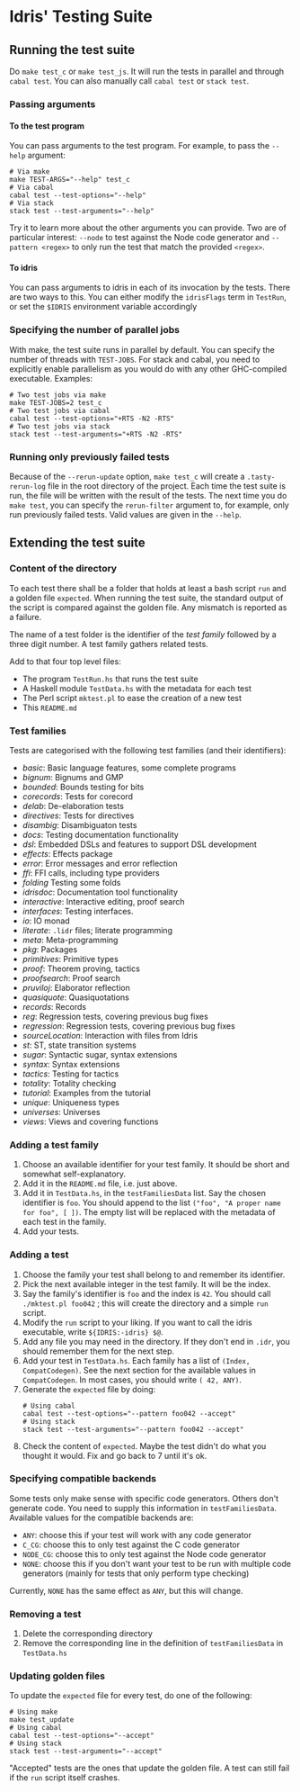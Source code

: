 # Idris' Testing Suite

## Running the test suite

Do `make test_c` or `make test_js`. It will run the tests in parallel and through `cabal test`.
You can also manually call `cabal test` or `stack test`.

### Passing arguments

#### To the test program

You can pass arguments to the test program. For example, to pass the `--help` argument:

```
# Via make
make TEST-ARGS="--help" test_c
# Via cabal
cabal test --test-options="--help"
# Via stack
stack test --test-arguments="--help"
```

Try it to learn more about the other arguments you can provide. Two are of particular interest: `--node` to test against the Node code generator and `--pattern <regex>` to only run the test that match the provided `<regex>`.

#### To idris

You can pass arguments to idris in each of its invocation by the tests. There are two ways to this. You can either modify the `idrisFlags` term in `TestRun`, or set the `$IDRIS` environment variable accordingly

### Specifying the number of parallel jobs

With make, the test suite runs in parallel by default. You can specify the number of threads with `TEST-JOBS`. For stack and cabal, you need to explicitly enable parallelism as you would do with any other GHC-compiled executable. Examples:

```
# Two test jobs via make
make TEST-JOBS=2 test_c
# Two test jobs via cabal
cabal test --test-options="+RTS -N2 -RTS"
# Two test jobs via stack
stack test --test-arguments="+RTS -N2 -RTS"
```

### Running only previously failed tests

Because of the `--rerun-update` option, `make test_c` will create a `.tasty-rerun-log` file in the root directory of the project. Each time the test suite is run, the file will be written with the result of the tests. The next time you do `make test`, you can specify the `rerun-filter` argument to, for example, only run previously failed tests. Valid values are given in the `--help`.

## Extending the test suite

### Content of the directory

To each test there shall be a folder that holds at least a bash script `run` and a golden file `expected`. When running the test suite, the standard output of the script is compared against the golden file. Any mismatch is reported as a failure.

The name of a test folder is the identifier of the *test family* followed by a three digit number. A test family gathers related tests.

Add to that four top level files:

- The program `TestRun.hs` that runs the test suite
- A Haskell module `TestData.hs` with the metadata for each test
- The Perl script `mktest.pl` to ease the creation of a new test
- This `README.md`

### Test families

Tests are categorised with the following test families (and their identifiers):

+ *basic*:          Basic language features, some complete programs
+ *bignum*:         Bignums and GMP
+ *bounded*:        Bounds testing for bits
+ *corecords*:      Tests for corecord
+ *delab*:          De-elaboration tests
+ *directives*:     Tests for directives
+ *disambig*:       Disambiguaton tests
+ *docs*:           Testing documentation functionality
+ *dsl*:            Embedded DSLs and features to support DSL development
+ *effects*:        Effects package
+ *error*:          Error messages and error reflection
+ *ffi*:            FFI calls, including type providers
+ *folding*         Testing some folds
+ *idrisdoc*:       Documentation tool functionality
+ *interactive*:    Interactive editing, proof search
+ *interfaces*:     Testing interfaces.
+ *io*:             IO monad
+ *literate*:       `.lidr` files; literate programming
+ *meta*:           Meta-programming
+ *pkg*:            Packages
+ *primitives*:     Primitive types
+ *proof*:          Theorem proving, tactics
+ *proofsearch*:    Proof search
+ *pruviloj*:       Elaborator reflection
+ *quasiquote*:     Quasiquotations
+ *records*:        Records
+ *reg*:            Regression tests, covering previous bug fixes
+ *regression*:     Regression tests, covering previous bug fixes
+ *sourceLocation*: Interaction with files from Idris
+ *st*:             ST, state transition systems
+ *sugar*:          Syntactic sugar, syntax extensions
+ *syntax*:         Syntax extensions
+ *tactics*:        Testing for tactics
+ *totality*:       Totality checking
+ *tutorial*:       Examples from the tutorial
+ *unique*:         Uniqueness types
+ *universes*:      Universes
+ *views*:          Views and covering functions

### Adding a test family

1. Choose an available identifier for your test family. It should be short
and somewhat self-explanatory.
2. Add it in the `README.md` file, i.e. just above.
3. Add it in `TestData.hs`, in the `testFamiliesData` list. Say the chosen identifier is `foo`. You should append to the list `("foo", "A proper name for foo", [ ])`. The empty list will be replaced with the metadata of each test in the family.
4. Add your tests.

### Adding a test

1. Choose the family your test shall belong to and remember its identifier.
2. Pick the next available integer in the test family. It will be the index.
3. Say the family's identifier is `foo` and the index is `42`. You should call `./mktest.pl foo042` ; this will create the directory and a simple `run` script.
4. Modify the `run` script to your liking. If you want to call the idris executable, write `${IDRIS:-idris} $@`.
5. Add any file you may need in the directory. If they don't end in `.idr`, you should remember them for the next step.
6. Add your test in `TestData.hs`. Each family has a list of `(Index, CompatCodegen)`.  See the next section for the available values in `CompatCodegen`. In most cases, you should write `( 42, ANY)`.
7. Generate the `expected` file by doing:
    ```
    # Using cabal
    cabal test --test-options="--pattern foo042 --accept"
    # Using stack
    stack test --test-arguments="--pattern foo042 --accept"
    ```
8. Check the content of `expected`. Maybe the test didn't do what you thought it would. Fix and go back to 7 until it's ok.

### Specifying compatible backends

Some tests only make sense with specific code generators. Others don't generate code. You need to supply this information in `testFamiliesData`. Available values
for the compatible backends are:

- `ANY`: choose this if your test will work with any code generator
- `C_CG`: choose this to only test against the C code generator
- `NODE_CG`: choose this to only test against the Node code generator
- `NONE`: choose this if you don't want your test to be run with multiple code
generators (mainly for tests that only perform type checking)

Currently, `NONE` has the same effect as `ANY`, but this will change.

### Removing a test

1. Delete the corresponding directory
2. Remove the corresponding line in the definition of `testFamiliesData` in `TestData.hs`

### Updating golden files

To update the `expected` file for every test, do one of the following:

```
# Using make
make test_update
# Using cabal
cabal test --test-options="--accept"
# Using stack
stack test --test-arguments="--accept"
```

"Accepted" tests are the ones that update the golden file. A test can still fail if the `run` script itself crashes.
